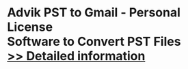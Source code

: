 # Advik PST to Gmail - Personal License<br />Software to Convert PST Files<br />[>> Detailed information](https://secure.shareit.com/shareit/product.html?productid=300806632&affiliateid=200057808)